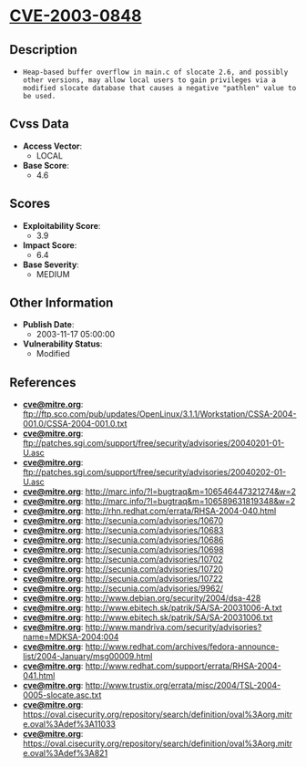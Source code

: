 
# [CVE-2003-0848](ftp://ftp.sco.com/pub/updates/OpenLinux/3.1.1/Workstation/CSSA-2004-001.0/CSSA-2004-001.0.txt)

## Description

- `Heap-based buffer overflow in main.c of slocate 2.6, and possibly other versions, may allow local users to gain privileges via a modified slocate database that causes a negative "pathlen" value to be used.`

## Cvss Data

- **Access Vector**:
  - LOCAL
- **Base Score**:
  - 4.6

## Scores

- **Exploitability Score**:
  - 3.9
- **Impact Score**:
  - 6.4
- **Base Severity**:
  - MEDIUM

## Other Information

- **Publish Date**:
  - 2003-11-17 05:00:00
- **Vulnerability Status**:
  - Modified

## References

- **cve@mitre.org**: ftp://ftp.sco.com/pub/updates/OpenLinux/3.1.1/Workstation/CSSA-2004-001.0/CSSA-2004-001.0.txt
- **cve@mitre.org**: ftp://patches.sgi.com/support/free/security/advisories/20040201-01-U.asc
- **cve@mitre.org**: ftp://patches.sgi.com/support/free/security/advisories/20040202-01-U.asc
- **cve@mitre.org**: http://marc.info/?l=bugtraq&m=106546447321274&w=2
- **cve@mitre.org**: http://marc.info/?l=bugtraq&m=106589631819348&w=2
- **cve@mitre.org**: http://rhn.redhat.com/errata/RHSA-2004-040.html
- **cve@mitre.org**: http://secunia.com/advisories/10670
- **cve@mitre.org**: http://secunia.com/advisories/10683
- **cve@mitre.org**: http://secunia.com/advisories/10686
- **cve@mitre.org**: http://secunia.com/advisories/10698
- **cve@mitre.org**: http://secunia.com/advisories/10702
- **cve@mitre.org**: http://secunia.com/advisories/10720
- **cve@mitre.org**: http://secunia.com/advisories/10722
- **cve@mitre.org**: http://secunia.com/advisories/9962/
- **cve@mitre.org**: http://www.debian.org/security/2004/dsa-428
- **cve@mitre.org**: http://www.ebitech.sk/patrik/SA/SA-20031006-A.txt
- **cve@mitre.org**: http://www.ebitech.sk/patrik/SA/SA-20031006.txt
- **cve@mitre.org**: http://www.mandriva.com/security/advisories?name=MDKSA-2004:004
- **cve@mitre.org**: http://www.redhat.com/archives/fedora-announce-list/2004-January/msg00009.html
- **cve@mitre.org**: http://www.redhat.com/support/errata/RHSA-2004-041.html
- **cve@mitre.org**: http://www.trustix.org/errata/misc/2004/TSL-2004-0005-slocate.asc.txt
- **cve@mitre.org**: https://oval.cisecurity.org/repository/search/definition/oval%3Aorg.mitre.oval%3Adef%3A11033
- **cve@mitre.org**: https://oval.cisecurity.org/repository/search/definition/oval%3Aorg.mitre.oval%3Adef%3A821
